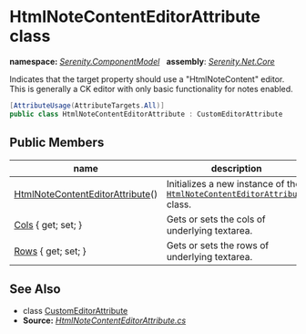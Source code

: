 # HtmlNoteContentEditorAttribute class
**namespace:** *[Serenity.ComponentModel](../README.md#serenity.componentmodel-namespace)*   **assembly**: *[Serenity.Net.Core](../README.md)*

Indicates that the target property should use a "HtmlNoteContent" editor. This is generally a CK editor with only basic functionality for notes enabled.

```csharp
[AttributeUsage(AttributeTargets.All)]
public class HtmlNoteContentEditorAttribute : CustomEditorAttribute
```

## Public Members

| name | description |
| --- | --- |
| [HtmlNoteContentEditorAttribute](HtmlNoteContentEditorAttribute/HtmlNoteContentEditorAttribute.md)() | Initializes a new instance of the [`HtmlNoteContentEditorAttribute`](HtmlNoteContentEditorAttribute.md) class. |
| [Cols](HtmlNoteContentEditorAttribute/Cols.md) { get; set; } | Gets or sets the cols of underlying textarea. |
| [Rows](HtmlNoteContentEditorAttribute/Rows.md) { get; set; } | Gets or sets the rows of underlying textarea. |

## See Also

* class [CustomEditorAttribute](CustomEditorAttribute.md)
* **Source:** *[HtmlNoteContentEditorAttribute.cs](https://github.com/serenity-is/Serenity/blob/master/src/Serenity.Net.Core/ComponentModel/PropertyGrid/EditorTypes/HtmlNoteContentEditorAttribute.cs)*